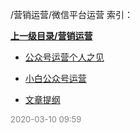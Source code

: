 /营销运营/微信平台运营 索引：


**[上一级目录/营销运营](/营销运营/index.md)**

- [公众号运营个人之见](/营销运营/微信平台运营/公众号运营个人之见.md)

- [小白公众号运营](/营销运营/微信平台运营/小白公众号运营.md)

- [文章提纲](/营销运营/微信平台运营/文章提纲.md)


<font size=2 color='grey'> 2020-03-10 09:59 </font>